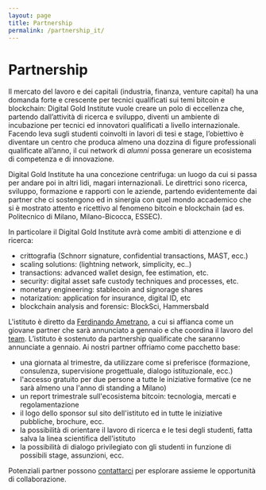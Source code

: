 ```yaml
---
layout: page
title: Partnership
permalink: /partnership_it/
---
```


# Partnership

Il mercato del lavoro e dei capitali (industria, finanza, venture capital) ha una domanda forte e crescente per tecnici qualificati sui temi bitcoin e blockchain: Digital Gold Institute vuole creare un polo di eccellenza che, partendo dall’attività di ricerca e sviluppo, diventi un ambiente di incubazione per tecnici ed innovatori qualificati a livello internazionale. Facendo leva sugli studenti coinvolti in lavori di tesi e stage, l’obiettivo è diventare un centro che produca almeno una dozzina di figure professionali qualificate all’anno, il cui network di _alumni_ possa generare un ecosistema di competenza e di innovazione.

Digital Gold Institute ha una concezione centrifuga: un luogo da cui si passa per andare poi in altri lidi, magari internazionali. Le direttrici sono ricerca, sviluppo, formazione e rapporti con le aziende, partendo evidentemente dai partner che ci sostengono ed in sinergia con quel mondo accademico che si è mostrato attento e ricettivo al fenomeno bitcoin e blockchain (ad es. Politecnico di Milano, Milano-Bicocca, ESSEC).

In particolare il Digital Gold Institute avrà come ambiti di attenzione e di ricerca:

- crittografia (Schnorr signature, confidential transactions, MAST, ecc.)
- scaling solutions: (lightning network, simplicity, ec..)
- transactions: advanced wallet design, fee estimation, etc.
- security: digital asset safe custody techniques and processes, etc.
- monetary engineering: stablecoin and signorage shares
- notarization: application for insurance, digital ID, etc
- blockchain analysis and forensic: BlockSci, Hammersbald

L'istituto è diretto da [Ferdinando Ametrano](https://www.ametrano.net/about/), a cui si affianca come un giovane partner che sarà annunciato a gennaio e che coordina il lavoro del [team](/team/). L’istituto è sostenuto da partnership qualificate che saranno annunciate a gennaio. Ai nostri partner offriamo come pacchetto base:

- una giornata al trimestre, da utilizzare come si preferisce (formazione, consulenza, supervisione progettuale, dialogo istituzionale, ecc.)
- l'accesso gratuito per due persone a tutte le iniziative formative (ce ne sarà almeno una l'anno di standing a Milano)
- un report trimestrale sull'ecosistema bitcoin: tecnologia, mercati e regolamentazione
- il logo dello sponsor sul sito dell'istituto ed in tutte le iniziative pubbliche, brochure, ecc.
- la possibilità di orientare il lavoro di ricerca e le tesi degli studenti, fatta salva la linea scientifica dell'istituto
- la possibilità di dialogo privilegiato con gli studenti in funzione di possibili stage, assunzioni, ecc.

Potenziali partner possono [contattarci](https://bit.ly/contact-dgi) per esplorare assieme le opportunità di collaborazione.
